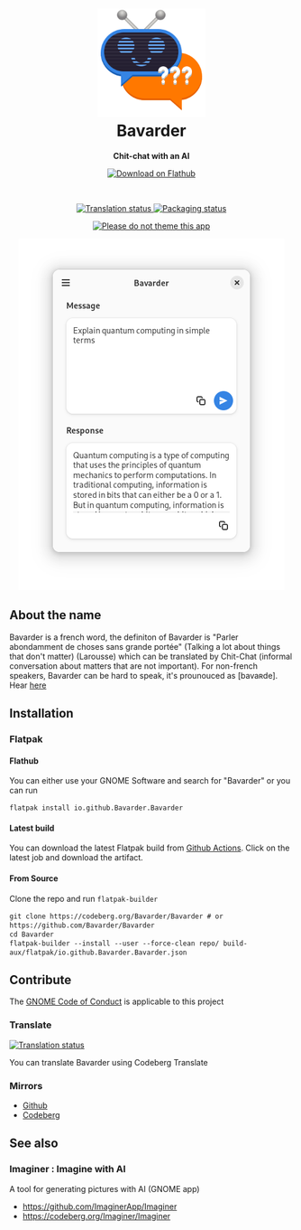 
<h1 align="center">
  <img src="data/icons/hicolor/scalable/apps/io.github.Bavarder.Bavarder.svg" alt="Bavarder" width="192" height="192"/>
  <br>
  Bavarder
</h1>

<p align="center">
  <strong>Chit-chat with an AI</strong>
</p>

<p align="center">
  <a href="https://flathub.org/apps/details/io.github.Bavarder.Bavarder">
    <img width="200" alt="Download on Flathub" src="https://dl.flathub.org/assets/badges/flathub-badge-en.svg"/>
  </a>
  <br>
</p>

<br>

<p align="center">
 <a href="https://translate.codeberg.org/engage/bavarder/">
  <img src="https://translate.codeberg.org/widgets/bavarder/-/svg-badge.svg" alt="Translation status" />
  </a>
  <a href="https://repology.org/project/bavarder/versions">
    <img alt="Packaging status" src="https://repology.org/badge/tiny-repos/bavarder.svg">
  </a>
</p>

<p align="center">
  <a href="https://stopthemingmy.app">
    <img alt="Please do not theme this app" src="https://stopthemingmy.app/badge.svg"/>
  </a>
</p>

<p align="center">
  <img src="./data/screenshots/quantum-computing.png" alt="Preview"/>
</p>

## About the name

Bavarder is a french word, the definiton of Bavarder is "Parler abondamment de choses sans grande portée" (Talking a lot about things that don't matter) (Larousse) which can be translated by Chit-Chat (informal conversation about matters that are not important). For non-french speakers, Bavarder can be hard to speak, it's prounouced as [bavaʀde]. Hear [here](https://youtu.be/9Qoogwxo5YA)

## Installation

### Flatpak

#### Flathub

You can either use your GNOME Software and search for "Bavarder" or you can run

``` shell
flatpak install io.github.Bavarder.Bavarder
```

#### Latest build

You can download the latest Flatpak build from [Github Actions](https://github.com/Bavarder/Bavarder/actions/workflows/build.yml). Click on the latest job and download the artifact.

#### From Source

Clone the repo and run `flatpak-builder`

``` shell
git clone https://codeberg.org/Bavarder/Bavarder # or https://github.com/Bavarder/Bavarder
cd Bavarder
flatpak-builder --install --user --force-clean repo/ build-aux/flatpak/io.github.Bavarder.Bavarder.json
```

## Contribute

The [GNOME Code of Conduct](https://wiki.gnome.org/Foundation/CodeOfConduct) is applicable to this project

### Translate

<a href="https://translate.codeberg.org/engage/bavarder/">
<img src="https://translate.codeberg.org/widgets/bavarder/-/multi-auto.svg" alt="Translation status" />
</a>

You can translate Bavarder using Codeberg Translate

### Mirrors

- [Github](https://github.com/Bavarder/Bavarder)
- [Codeberg](https://codeberg.org/Bavarder/Bavarder)

## See also 

### Imaginer : Imagine with AI 

A tool for generating pictures with AI (GNOME app)

- https://github.com/ImaginerApp/Imaginer
- https://codeberg.org/Imaginer/Imaginer
